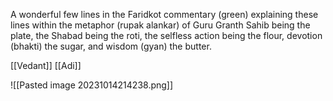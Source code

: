 A wonderful few lines in the Faridkot commentary (green) explaining these lines within the metaphor (rupak alankar) of Guru Granth Sahib being the plate, the Shabad being the roti, the selfless action being the flour, devotion (bhakti) the sugar, and wisdom (gyan) the butter.

[[Vedant]]
[[Adi]]

![[Pasted image 20231014214238.png]]